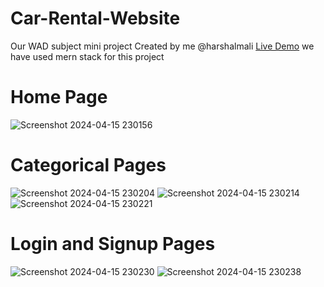 # Car-Rental-Website
Our WAD subject mini project Created by me @harshalmali [Live Demo](https://carrentalw.netlify.app/)
we have used mern stack for this project 


# Home Page

![Screenshot 2024-04-15 230156](https://github.com/harshal20m/Car-Rental-Website/assets/114692074/85f7fac5-9255-47a9-af2f-8d39fe78732b)

# Categorical Pages

![Screenshot 2024-04-15 230204](https://github.com/harshal20m/Car-Rental-Website/assets/114692074/75258e6e-061f-48e8-b4a9-0f4e90271100)
![Screenshot 2024-04-15 230214](https://github.com/harshal20m/Car-Rental-Website/assets/114692074/dc95de7a-5556-4294-83d0-e526578c6ba3)
![Screenshot 2024-04-15 230221](https://github.com/harshal20m/Car-Rental-Website/assets/114692074/4db42139-58a1-4576-b4d0-d24de187f8c8)

# Login and Signup Pages

![Screenshot 2024-04-15 230230](https://github.com/harshal20m/Car-Rental-Website/assets/114692074/f1f90241-bba4-443d-b7e8-edd780eb9de9)
![Screenshot 2024-04-15 230238](https://github.com/harshal20m/Car-Rental-Website/assets/114692074/542a058e-374a-46a3-b005-e1b66d7433ee)


